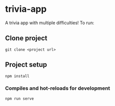 # trivia-app

A trivia app with multiple difficulties! To run:

## Clone project
```
git clone <project url>
```

## Project setup
```
npm install
```

### Compiles and hot-reloads for development
```
npm run serve
```

